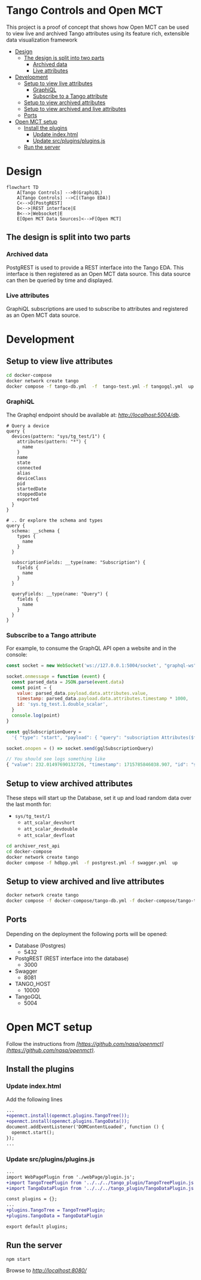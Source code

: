 # Tango Controls and Open MCT

This project is a proof of concept that shows how Open MCT can be used to view live and archived Tango attributes using its feature rich, extensible data visualization framework

<!-- START doctoc generated TOC please keep comment here to allow auto update -->
<!-- DON'T EDIT THIS SECTION, INSTEAD RE-RUN doctoc TO UPDATE -->

- [Design](#design)
  - [The design is split into two parts](#the-design-is-split-into-two-parts)
    - [Archived data](#archived-data)
    - [Live attributes](#live-attributes)
- [Development](#development)
  - [Setup to view live attributes](#setup-to-view-live-attributes)
    - [GraphiQL](#graphiql)
    - [Subscribe to a Tango attribute](#subscribe-to-a-tango-attribute)
  - [Setup to view archived attributes](#setup-to-view-archived-attributes)
  - [Setup to view archived and live attributes](#setup-to-view-archived-and-live-attributes)
  - [Ports](#ports)
- [Open MCT setup](#open-mct-setup)
  - [Install the plugins](#install-the-plugins)
    - [Update index.html](#update-indexhtml)
    - [Update src/plugins/plugins.js](#update-srcpluginspluginsjs)
  - [Run the server](#run-the-server)

<!-- END doctoc generated TOC please keep comment here to allow auto update -->

# Design

```mermaid
flowchart TD
    A[Tango Controls] -->B(GraphiQL)
    A[Tango Controls] -->C[(Tango EDA)]
    C<-->D[PostgREST]
    D<-->|REST interface|E
    B<-->|Websocket|E
    E[Open MCT Data Sources]<-->F[Open MCT]
```

## The design is split into two parts

### Archived data

PostgREST is used to provide a REST interface into the Tango EDA. This interface is then registered as an Open MCT data source. This data source can then be queried by time and displayed.

### Live attributes

GraphiQL subscriptions are used to subscribe to attributes and registered as an Open MCT data source.

# Development

## Setup to view live attributes

```sh
cd docker-compose
docker network create tango
docker compose -f tango-db.yml  -f  tango-test.yml -f tangogql.yml  up
```

### GraphiQL

The Graphql endpoint should be available at:
_[http://localhost:5004/db](http://localhost:5004/db)_.

```gql
# Query a device
query {
  devices(pattern: "sys/tg_test/1") {
    attributes(pattern: "*") {
      name
    }
    name
    state
    connected
    alias
    deviceClass
    pid
    startedDate
    stoppedDate
    exported
  }
}

# .. Or explore the schema and types
query {
  schema: __schema {
    types {
      name
    }
  }

  subscriptionFields: __type(name: "Subscription") {
    fields {
      name
    }
  }

  queryFields: __type(name: "Query") {
    fields {
      name
    }
  }
}
```

### Subscribe to a Tango attribute

For example, to consume the GraphQL API open a website and in the console:

```js
const socket = new WebSocket('ws://127.0.0.1:5004/socket', "graphql-ws")

socket.onmessage = function (event) {
  const parsed_data = JSON.parse(event.data)
  const point = {
    value: parsed_data.payload.data.attributes.value,
    timestamp: parsed_data.payload.data.attributes.timestamp * 1000,
    id: 'sys.tg_test.1.double_scalar',
  }
  console.log(point)
}

const gqlSubscriptionQuery =
  '{ "type": "start", "payload": { "query": "subscription Attributes($fullNames: [String]!) {  attributes(fullNames: $fullNames) {    device    attribute    value    writeValue    timestamp  }}", "variables": { "fullNames": ["sys/tg_test/1/double_scalar"] } } }'

socket.onopen = () => socket.send(gqlSubscriptionQuery)

// You should see logs something like
{ "value": 232.01497690132726, "timestamp": 1715785846038.907, "id": "sys.tg_test.1.double_scalar" }
```

## Setup to view archived attributes

These steps will start up the Database, set it up and load random data over the last month for:
- `sys/tg_test/1`
  - `att_scalar_devshort`
  - `att_scalar_devdouble`
  - `att_scalar_devfloat`


```sh
cd archiver_rest_api
cd docker-compose
docker network create tango
docker compose -f hdbpp.yml  -f postgrest.yml -f swagger.yml  up
```

## Setup to view archived and live attributes

```sh
docker network create tango
docker compose -f docker-compose/tango-db.yml -f docker-compose/tango-test.yml -f docker-compose/tangogql.yml -f archiver_rest_api/docker-compose/hdbpp.yml -f archiver_rest_api/docker-compose/postgrest.yml -f archiver_rest_api/docker-compose/swagger.yml up
```

## Ports

Depending on the deployment the following ports will be opened:

- Database (Postgres)
  - 5432
- PostgREST (REST interface into the database)
  - 3000
- Swagger
  - 8081
- TANGO_HOST
  - 10000
- TangoGQL
  - 5004

# Open MCT setup

Follow the instructions from _[https://github.com/nasa/openmct](https://github.com/nasa/openmct)_.

## Install the plugins

### Update index.html

Add the following lines

```diff
...
+openmct.install(openmct.plugins.TangoTree());
+openmct.install(openmct.plugins.TangoData());
document.addEventListener('DOMContentLoaded', function () {
  openmct.start();
});
...
```

### Update src/plugins/plugins.js

```diff
...
import WebPagePlugin from './webPage/plugin.js';
+import TangoTreePlugin from '../../../tango_plugin/TangoTreePlugin.js';
+import TangoDataPlugin from '../../../tango_plugin/TangoDataPlugin.js';

const plugins = {};
...
+plugins.TangoTree = TangoTreePlugin;
+plugins.TangoData = TangoDataPlugin

export default plugins;
```

## Run the server

```console
npm start
```

Browse to _[http://localhost:8080/](http://localhost:8080/)_
